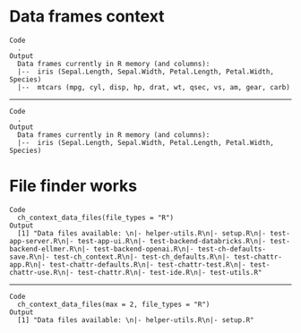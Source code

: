 # Data frames context

    Code
      .
    Output
      Data frames currently in R memory (and columns): 
      |--  iris (Sepal.Length, Sepal.Width, Petal.Length, Petal.Width, Species) 
      |--  mtcars (mpg, cyl, disp, hp, drat, wt, qsec, vs, am, gear, carb)

---

    Code
      .
    Output
      Data frames currently in R memory (and columns): 
      |--  iris (Sepal.Length, Sepal.Width, Petal.Length, Petal.Width, Species)

# File finder works

    Code
      ch_context_data_files(file_types = "R")
    Output
      [1] "Data files available: \n|- helper-utils.R\n|- setup.R\n|- test-app-server.R\n|- test-app-ui.R\n|- test-backend-databricks.R\n|- test-backend-ellmer.R\n|- test-backend-openai.R\n|- test-ch-defaults-save.R\n|- test-ch_context.R\n|- test-ch_defaults.R\n|- test-chattr-app.R\n|- test-chattr-defaults.R\n|- test-chattr-test.R\n|- test-chattr-use.R\n|- test-chattr.R\n|- test-ide.R\n|- test-utils.R"

---

    Code
      ch_context_data_files(max = 2, file_types = "R")
    Output
      [1] "Data files available: \n|- helper-utils.R\n|- setup.R"


